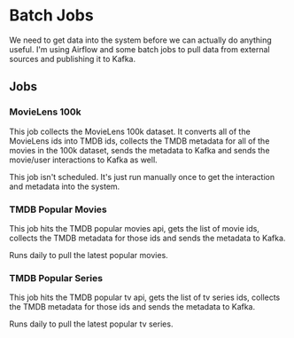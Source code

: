 # Batch Jobs
We need to get data into the system before we can actually 
do anything useful. I'm using Airflow and some batch jobs to pull data
from external sources and publishing it to Kafka.

## Jobs
### MovieLens 100k
This job collects the MovieLens 100k dataset. It converts all of the
MovieLens ids into TMDB ids, collects the TMDB metadata for all
of the movies in the 100k dataset, sends the metadata to Kafka and 
sends the movie/user interactions to Kafka as well.

This job isn't scheduled. It's just run manually once to get the
interaction and metadata into the system.

### TMDB Popular Movies
This job hits the TMDB popular movies api, gets the list of movie
ids, collects the TMDB metadata for those ids and sends the metadata
to Kafka.

Runs daily to pull the latest popular movies.

### TMDB Popular Series
This job hits the TMDB popular tv api, gets the list of tv series
ids, collects the TMDB metadata for those ids and sends the metadata
to Kafka.

Runs daily to pull the latest popular tv series.